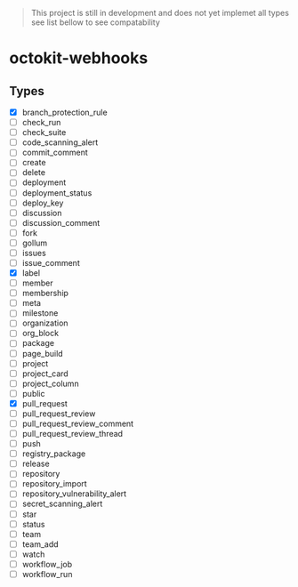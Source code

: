 > This project is still in development and does not yet implemet all types see list bellow to see compatability

# octokit-webhooks

## Types
- [x] branch_protection_rule
- [ ] check_run
- [ ] check_suite
- [ ] code_scanning_alert
- [ ] commit_comment
- [ ] create
- [ ] delete
- [ ] deployment
- [ ] deployment_status
- [ ] deploy_key
- [ ] discussion
- [ ] discussion_comment
- [ ] fork
- [ ] gollum
- [ ] issues
- [ ] issue_comment
- [x] label
- [ ] member
- [ ] membership
- [ ] meta
- [ ] milestone
- [ ] organization
- [ ] org_block
- [ ] package
- [ ] page_build
- [ ] project
- [ ] project_card
- [ ] project_column
- [ ] public
- [x] pull_request
- [ ] pull_request_review
- [ ] pull_request_review_comment
- [ ] pull_request_review_thread
- [ ] push
- [ ] registry_package
- [ ] release
- [ ] repository
- [ ] repository_import
- [ ] repository_vulnerability_alert
- [ ] secret_scanning_alert
- [ ] star
- [ ] status
- [ ] team
- [ ] team_add
- [ ] watch
- [ ] workflow_job
- [ ] workflow_run
